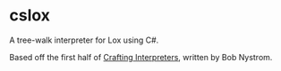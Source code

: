 # cslox
A tree-walk interpreter for Lox using C#. 

Based off the first half of [Crafting Interpreters](http://craftinginterpreters.com/), written by Bob Nystrom.

